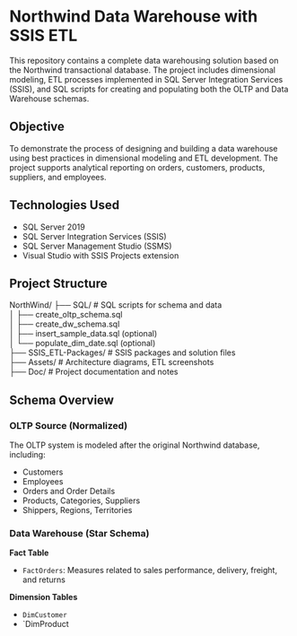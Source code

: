 # Northwind Data Warehouse with SSIS ETL

This repository contains a complete data warehousing solution based on the Northwind transactional database. The project includes dimensional modeling, ETL processes implemented in SQL Server Integration Services (SSIS), and SQL scripts for creating and populating both the OLTP and Data Warehouse schemas.

## Objective

To demonstrate the process of designing and building a data warehouse using best practices in dimensional modeling and ETL development. The project supports analytical reporting on orders, customers, products, suppliers, and employees.

## Technologies Used

- SQL Server 2019
- SQL Server Integration Services (SSIS)
- SQL Server Management Studio (SSMS)
- Visual Studio with SSIS Projects extension

## Project Structure

NorthWind/
├── SQL/                       # SQL scripts for schema and data  
│   ├── create_oltp_schema.sql  
│   ├── create_dw_schema.sql  
│   ├── insert_sample_data.sql (optional)  
│   └── populate_dim_date.sql (optional)  
├── SSIS_ETL-Packages/         # SSIS packages and solution files  
├── Assets/                    # Architecture diagrams, ETL screenshots  
├── Doc/                       # Project documentation and notes  

## Schema Overview

### OLTP Source (Normalized)

The OLTP system is modeled after the original Northwind database, including:

- Customers  
- Employees  
- Orders and Order Details  
- Products, Categories, Suppliers  
- Shippers, Regions, Territories  

### Data Warehouse (Star Schema)

**Fact Table**  
- `FactOrders`: Measures related to sales performance, delivery, freight, and returns

**Dimension Tables**  
- `DimCustomer`  
- `DimProduct
